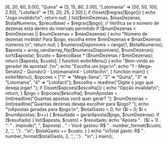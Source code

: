 <?php
function gerarAposta($jogo, $numDezenas) {
    // Define as regras de cada jogo
    $regras = [
        "Mega-Sena" => [6, 20, 60, 5.00],
        "Quina" => [5, 15, 80, 2.00],
        "Lotomania" => [50, 50, 100, 2.50],
        "Lotofácil" => [15, 20, 25, 2.50]
    ];
    
    
    if (!isset($regras[$jogo])) {
        echo "Jogo inválido!\n";
        return null;
    }
    
    
    list($minDezenas, $maxDezenas, $totalNumeros, $precoBase) = $regras[$jogo];
    
    // Verifica se o número de dezenas está dentro do intervalo permitido
    if ($numDezenas < $minDezenas || $numDezenas > $maxDezenas) {
        echo "Número de dezenas inválido! Para $jogo, escolha entre $minDezenas e $maxDezenas números.\n";
        return null;
    }
    
    
    $numerosDisponiveis = range(1, $totalNumeros);
    $aposta = array_rand(array_flip($numerosDisponiveis), $numDezenas);
    sort($aposta);
    
    
    $custo = $precoBase * ($numDezenas / $minDezenas);
    
    return [$aposta, $custo];
}

function exibirMenu() {
    echo "Bem-vindo ao gerador de apostas! :)\n";
    echo "Escolha um jogo:\n";
    echo "1 - Mega-Sena\n2 - Quina\n3 - Lotomania\n4 - Lotofácil\n";
}

function main() {
    exibirMenu();
    
   
    $opcoes = ["1" => "Mega-Sena", "2" => "Quina", "3" => "Lotomania", "4" => "Lotofácil"];
    $escolha = readline("Digite o jogo que deseja jogar! ");
    
    
    if (!isset($opcoes[$escolha])) {
        echo "Opção inválida!\n";
        return;
    }
    
    $jogo = $opcoes[$escolha];
    $numApostas = (int)readline("Quantas apostas você quer gerar? ");
    $numDezenas = (int)readline("Quantas dezenas deseja escolher para $jogo? ");
    
    echo "\nApostas geradas para $jogo:\n";
    $totalGasto = 0;
    
    
    for ($i = 0; $i < $numApostas; $i++) {
        $resultado = gerarAposta($jogo, $numDezenas);
        if ($resultado) {
            list($aposta, $custo) = $resultado;
            echo "Aposta " . ($i + 1) . ": " . implode(", ", $aposta) . " - Você gastou: R$ " . number_format($custo, 2, ',', '.') . "\n";
            $totalGasto += $custo;
        }
    }
    
    echo "\nTotal gasto: R$ " . number_format($totalGasto, 2, ',', '.') . "\n";
}

main();
